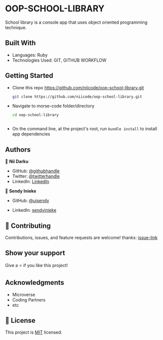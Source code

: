 # OOP-SCHOOL-LIBRARY
School library is a console app that uses object oriented programming technique.

## Built With

- Languages: Ruby
- Technologies Used: GIT, GITHUB WORKFLOW

## Getting Started

- Clone this repo <https://github.com/niicode/oop-school-library.git>

  ```bash
  git clone https://github.com/niicode/oop-school-library.git
  ```

- Navigate to morse-code folder/directory

  ```bash
  cd oop-school-library
  ```
  ```

- On the command line, at the project's root, run `bundle install` to install app dependencies

## Authors

👤 **Nii Darku**

- GitHub: [@githubhandle](https://github.com/niicode)
- Twitter: [@twitterhandle](https://twitter.com/_niicode)
- LinkedIn: [LinkedIn](https://www.linkedin.com/in/niicode)

👤 **Sendy Inieke**

- GitHub: [@uisendy](https://github.com/uisendy)

- LinkedIn: [sendyinieke](https://www.linkedin.com/in/sendyinieke/)

## 🤝 Contributing

Contributions, issues, and feature requests are welcome!
thanks: [issue-link](https://github.com/niicode/oop-school-library/issues)

## Show your support

Give a ⭐️ if you like this project!

## Acknowledgments

- Microverse
- Coding Partners
- etc

## 📝 License

This project is [MIT](./MIT) licensed.
